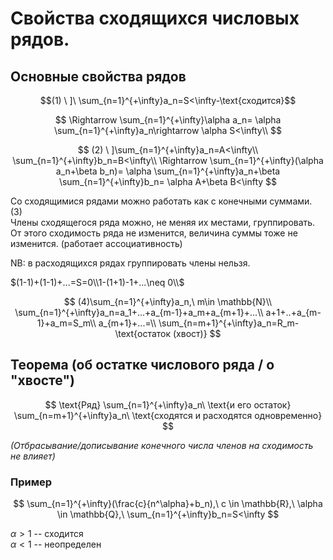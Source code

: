 # Свойства сходящихся числовых рядов.

## Основные свойства рядов


$$(1) \ ]\ \sum_{n=1}^{+\infty}a_n=S<\infty-\text{сходится}$$

$$
\Rightarrow \sum_{n=1}^{+\infty}\alpha a_n=
\alpha \sum_{n=1}^{+\infty}a_n\rightarrow \alpha S<\infty\\
$$

$$
(2) \ ]\sum_{n=1}^{+\infty}a_n=A<\infty\\
\sum_{n=1}^{+\infty}b_n=B<\infty\\
\Rightarrow \sum_{n=1}^{+\infty}(\alpha a_n+\beta b_n)=
\alpha \sum_{n=1}^{+\infty}a_n+\beta \sum_{n=1}^{+\infty}b_n=
\alpha A+\beta B<\infty
$$

Со сходящимися рядами можно работать как с конечными суммами.\
(3)\
Члены сходящегося ряда можно, не меняя их местами, группировать. От этого
сходимость ряда не изменится, величина суммы тоже не изменится. (работает
ассоциативность)

NB: в расходящихся рядах группировать члены нельзя.

$(1-1)+(1-1)+...=S=0\\1-(1+1)-1+...\neq 0\\$

$$
(4)\sum_{n=1}^{+\infty}a_n,\ m\in \mathbb{N}\\
\sum_{n=1}^{+\infty}a_n=a_1+...+a_{m-1}+a_m+a_{m+1}+...\\
a+1+..+a_{m-1}+a_m=S_m\\
a_{m+1}+...=\\
\sum_{n=m+1}^{+\infty}a_n=R_m-\text{остаток (хвост)}
$$

## Теорема (об остатке числового ряда / о "хвосте")

$$
\text{Ряд} \sum_{n=1}^{+\infty}a_n\ \text{и его остаток} 
\sum_{n=m+1}^{+\infty}a_n\ \text{сходятся и расходятся одновременно}
$$

*(Отбрасывание/дописывание конечного числа членов на сходимость не влияет)*

### Пример

$$
\sum_{n=1}^{+\infty}(\frac{c}{n^\alpha}+b_n),\ c \in \mathbb{R},\ \alpha
\in \mathbb{Q},\ \sum_{n=1}^{+\infty}b_n=S<\infty
$$

$\alpha>1$ -- сходится\
$\alpha<1$ -- неопределен
